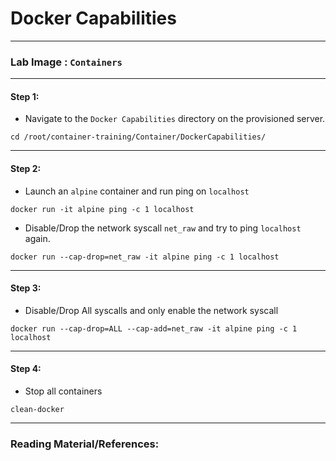 # **Docker Capabilities**

---

### **Lab Image : `Containers`**

---

#### Step 1:

* Navigate to the `Docker Capabilities` directory on the provisioned server.

```command
cd /root/container-training/Container/DockerCapabilities/
```

---

#### Step 2:

* Launch an `alpine` container and run ping on `localhost`

```command
docker run -it alpine ping -c 1 localhost
```

* Disable/Drop the network syscall `net_raw` and try to ping `localhost` again.

```commandline
docker run --cap-drop=net_raw -it alpine ping -c 1 localhost
```

---

#### Step 3:

* Disable/Drop All syscalls and only enable the network syscall 

```commandline
docker run --cap-drop=ALL --cap-add=net_raw -it alpine ping -c 1 localhost
```

---

#### Step 4:

* Stop all containers

```commandline
clean-docker
```

---

### Reading Material/References:


